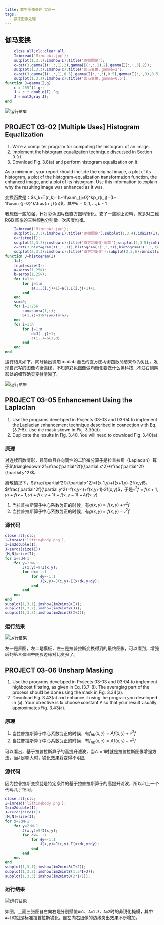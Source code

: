 ```yaml
---
title: 数字图像处理·实验一
tags:
  - 数字图像处理
---
```


## 伽马变换

```matlab
	close all;clc;clear all;
	I=imread('MizunoAi.jpg');
	subplot(1,3,1);imshow(I);title('原始图像');
	c=cat(3,gamma(I(:,:,1),2),gamma(I(:,:,2),2),gamma(I(:,:,3),2));
	subplot(1,3,2);imshow(c);title('伽马变换，gamma=2');
	c=cat(3,gamma(I(:,:,1),0.5),gamma(I(:,:,2),0.5),gamma(I(:,:,3),0.5));
	subplot(1,3,3);imshow(c);title('伽马变换，gamma=0.5');
function J=gamma(I,g)
	c = 255^(1-g);
	J = c * double(I).^g;
	J = mat2gray(J);
end
```

![运行结果](/assets/image/2019-09-03-4.jpg)

## PROJECT 03-02 [Multiple Uses] Histogram Equalization

1. Write a computer program for computing the histogram of an image.
2. Implement the histogram equalization technique discussed in Section 3.3.1.
3. Download Fig. 3.8(a) and perform histogram equalization on it.

As a minimum, your report should include the original image, a plot of its histogram, a plot of the histogram-equalization transformation function, the enhanced image, and a plot of its histogram. Use this information to explain why the resulting image was enhanced as it was.

变换函数是：$s_k=T(r_k)=(L-1)\sum_{j=0}^kp_r(r_j)=(L-1)\sum_{j=0}^k\frac{n_j}{n}$，其中$k=0,1,\ldots,L-1$

我想做一些加强，针对彩色图片做直方图均衡化。查了一些网上资料，就是对三维 RGB 图像的三种颜色分别做一次灰度均衡。

```matlab
	I=imread('MizunoAi.jpg');
	subplot(2,3,1);imshow(I);title('原始图像');subplot(2,3,4);imhist(I);
	c=histeq(I);
	subplot(2,3,2);imshow(c);title('直方均衡化·调库');subplot(2,3,5);imhist(c);
	c=cat(3,histogram(I(:,:,1)),histogram(I(:,:,2)),histogram(I(:,:,3)));
	subplot(2,3,3);imshow(c);title('直方均衡化');subplot(2,3,6);imhist(c);
function J=histogram(I)
	J=I;
	[n,m]=size(I);
	a=zeros(1,256);
	b=zeros(1,256);
	for i=1:n
		for j=1:m
			a(1,I(i,j)+1)=a(1,I(i,j)+1)+1;
		end
	end
	sum=0;
	for i=1:256
		sum=sum+a(1,i);
		b(1,i)=255*sum/(m*n);
	end
	for i=1:n
		for j=1:m
			d=J(i,j)+1;
			J(i,j)=b(1,d);
		end
	end
end
```

运行结果如下，同时输出调用 matlab 自己的直方图均衡函数的结果作为对比，发现自己写的图像均衡偏绿，不知道彩色图像做均衡化要做什么黑科技…不过右侧阴影处的细节确实变得清晰了。

![运行结果](/assets/image/2019-09-03-1.jpg)

## PROJECT 03-05 Enhancement Using the Laplacian

1. Use the programs developed in Projects 03-03 and 03-04 to implement the Laplacian enhancement technique described in connection with Eq. (3.7-5). Use the mask shown in Fig. 3.39(d).
2. Duplicate the results in Fig. 3.40. You will need to download Fig. 3.40(a).

### 原理

对连续函数情形，最简单且各向同性的二阶微分算子是拉普拉斯（Laplacian）算子$\triangledown^2f=\frac{\partial^2f}{\partial x^2}+\frac{\partial^2f}{\partial y^2}$。

离散情况下，$\frac{\partial^2f}{\partial x^2}=f(x-1,y)+f(x+1,y)-2f(x,y)$，$\frac{\partial^2f}{\partial y^2}=f(x,y-1)+f(x,y+1)-2f(x,y)$，于是$\triangledown^2f=f(x+1,y)+f(x-1,y)+f(x,y+1)+f(x,y-1)-4f(x,y)$

1. 当拉普拉斯算子中心系数为正的时候，有$g(x,y)=f(x,y)+\triangledown^2f$
2. 当拉普拉斯算子中心系数为正的时候，有$g(x,y)=f(x,y)-\triangledown^2f$

### 源代码

```matlab
close all;clc;
I=imread('liftingbody.png');
I=im2double(I);
J=zeros(size(I));
[M,N]=size(I);
for x=2:M-1
	for y=2:N-1
		J(x,y)=9*I(x,y);
		for dx=-1:1
			for dy=-1:1
				J(x,y)=J(x,y)-I(x+dx,y+dy);
			end
		end
	end
end
subplot(1,3,1);imshow(im2uint8(I));
subplot(1,3,2);imshow(im2uint8(J));
subplot(1,3,3);imshow(im2uint8(I+J));
```

### 运行结果

![运行结果](/assets/image/2019-09-03-2.jpg)

左一是原图，左二是模板，左三是拉普拉斯变换得到的最终图像，可以看到，增强后的第三张图中阴影边缘对比变强了。

## PROJECT 03-06 Unsharp Masking

1. Use the programs developed in Projects 03-03 and 03-04 to implement highboost filtering, as given in Eq. (3.7-8). The averaging part of the process should be done using the mask in Fig. 3.34(a).
2. Download Fig. 3.43(a) and enhance it using the program you developed in (a). Your objective is to choose constant A so that your result visually approximates Fig. 3.43(d).

### 原理

1. 当拉普拉斯算子中心系数为正的时候，有$f_{hb}(x,y)=Af(x,y)+\triangledown^2f$
2. 当拉普拉斯算子中心系数为正的时候，有$f_{hb}(x,y)=Af(x,y)-\triangledown^2f$

可以看出，基于拉普拉斯算子的高提升滤波，当$A=1$时就是拉普拉斯图像增强方法，当$A$足够大时，锐化效果将变得不明显

### 源代码

因为拉普拉斯变换就是特定条件的基于拉普拉斯算子的高提升滤波，所以和上一个代码几乎相同。

```matlab
close all;clc;
I=imread('liftingbody.png');
I=im2double(I);
J=zeros(size(I));
[M,N]=size(I);
for x=2:M-1
	for y=2:N-1
		J(x,y)=9*I(x,y);
		for dx=-1:1
			for dy=-1:1
				J(x,y)=J(x,y)-I(x+dx,y+dy);
			end
		end
	end
end
subplot(1,3,1);imshow(im2uint8(I+J));
subplot(1,3,2);imshow(im2uint8(1.5*I+J));
subplot(1,3,3);imshow(im2uint8(2*I+J));
```

### 运行结果

![运行结果](/assets/image/2019-09-03-3.jpg)

如图，上面三张图自左向右是分别赋值`A=1`、`A=1.5`、`A=2`时的非锐化掩模，其中`A=1`时就是标准拉普拉斯锐化。自左向右图像的边缘突出效果不断增加。
